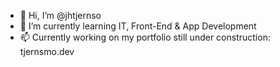 - 👋 Hi, I’m @jhtjernso
- 🌱 I’m currently learning IT, Front-End & App Development
- 📫 Currently working on my portfolio still under construction: tjernsmo.dev

<!---
jhtjernsmo/jhtjernsmo is a ✨ special ✨ repository because its `README.md` (this file) appears on your GitHub profile.
You can click the Preview link to take a look at your changes.
--->

